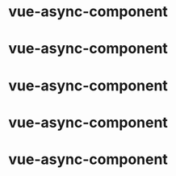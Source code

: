 # vue-async-component
# vue-async-component
# vue-async-component
# vue-async-component
# vue-async-component
